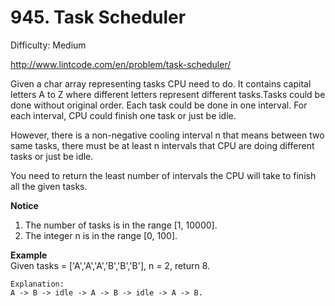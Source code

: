 # 945. Task Scheduler

Difficulty: Medium

http://www.lintcode.com/en/problem/task-scheduler/

Given a char array representing tasks CPU need to do. It contains capital letters A to Z where different letters represent different tasks.Tasks could be done without original order. Each task could be done in one interval. For each interval, CPU could finish one task or just be idle.

However, there is a non-negative cooling interval n that means between two same tasks, there must be at least n intervals that CPU are doing different tasks or just be idle.

You need to return the least number of intervals the CPU will take to finish all the given tasks.

**Notice**  
1. The number of tasks is in the range [1, 10000].
2. The integer n is in the range [0, 100].

**Example**  
Given tasks = ['A','A','A','B','B','B'], n = 2, return 8.
```
Explanation: 
A -> B -> idle -> A -> B -> idle -> A -> B.
```
